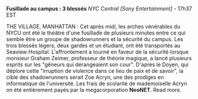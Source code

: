 **Fusillade au campus : 3 blessés**
*NYC Central [Sony Entertainment]* - 17h37 EST

THE VILLAGE, MANHATTAN : Cet après midi, les arches vénérables du NYCU ont été le théâtre d'une fusillade de plusieurs minutes entre ce qui semble être un groupe de shadowrunners et la sécurité du campus. Les trois blessés légers, deux gardes et un étudiant, ont été transportés au Seaview Hospital. L'affrontement a tourné en faveur de la sécurité lorsque monsieur Graham Zeimer, professeur de théorie magique, a lancé plusieurs esprits sur les "gêneurs qui dérangeaient son cour".
D'après le Doyen, qui déplore cette "irruption de violence dans ce lieu de paix et de savoir", la cible des shadowrunners serait Zoe Acryn, une des prodiges en informatique de l'université. Les frais de scolarité de mademoiselle Acryn on été entièrement payés par la megacorporation **NeoNET**. Read more.
